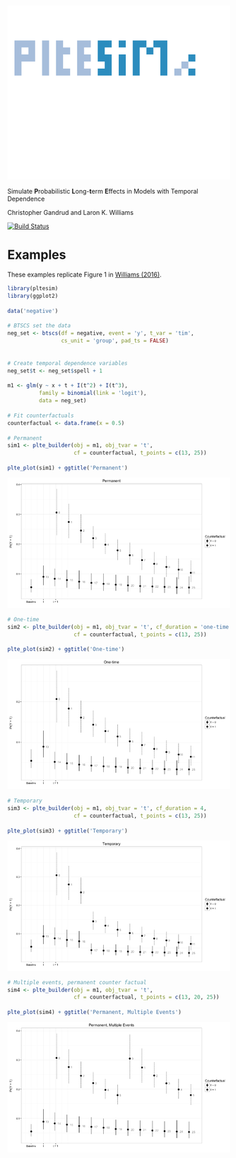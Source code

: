 
![](img/pltsesim_logo_annimation.gif)

Simulate **P**robabilistic **L**ong-**t**erm **E**ffects in Models with Temporal
Dependence

Christopher Gandrud and Laron K. Williams

[![Build Status](https://travis-ci.org/christophergandrud/pltesim.svg?branch=master)](https://travis-ci.org/christophergandrud/pltesim)

# Examples 

These examples replicate Figure 1 in [Williams (2016)](http://pan.oxfordjournals.org/content/24/2/243).


```r
library(pltesim)
library(ggplot2)

data('negative')

# BTSCS set the data
neg_set <- btscs(df = negative, event = 'y', t_var = 'tim',
                 cs_unit = 'group', pad_ts = FALSE)


# Create temporal dependence variables
neg_set$t <- neg_set$spell + 1

m1 <- glm(y ~ x + t + I(t^2) + I(t^3),
          family = binomial(link = 'logit'),
          data = neg_set)

# Fit counterfactuals
counterfactual <- data.frame(x = 0.5)

# Permanent
sim1 <- plte_builder(obj = m1, obj_tvar = 't',
                     cf = counterfactual, t_points = c(13, 25))

plte_plot(sim1) + ggtitle('Permanent')
```

![plot of chunk unnamed-chunk-1](figure/unnamed-chunk-1-1.png)

```r
# One-time
sim2 <- plte_builder(obj = m1, obj_tvar = 't', cf_duration = 'one-time',
                     cf = counterfactual, t_points = c(13, 25))

plte_plot(sim2) + ggtitle('One-time')
```

![plot of chunk unnamed-chunk-1](figure/unnamed-chunk-1-2.png)

```r
# Temporary
sim3 <- plte_builder(obj = m1, obj_tvar = 't', cf_duration = 4,
                     cf = counterfactual, t_points = c(13, 25))

plte_plot(sim3) + ggtitle('Temporary')
```

![plot of chunk unnamed-chunk-1](figure/unnamed-chunk-1-3.png)

```r
# Multiple events, permanent counter factual
sim4 <- plte_builder(obj = m1, obj_tvar = 't',
                     cf = counterfactual, t_points = c(13, 20, 25))

plte_plot(sim4) + ggtitle('Permanent, Multiple Events')
```

![plot of chunk unnamed-chunk-1](figure/unnamed-chunk-1-4.png)
